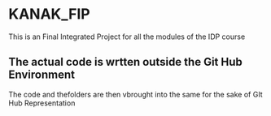 # KANAK_FIP
This is an Final Integrated Project for all the modules of the IDP course

## The actual code is wrtten outside the Git Hub Environment
The code and thefolders are then vbrought into the same for the sake of GIt Hub Representation